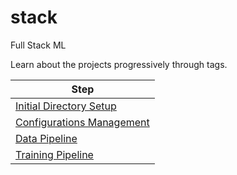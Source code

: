 # stack
Full Stack ML

Learn about the projects progressively through tags.

|Step|
|----|
|[Initial Directory Setup](https://github.com/Hg03/stack/tree/initial_directory)|
|[Configurations Management](https://github.com/Hg03/stack/tree/initial_configuration_management)|
|[Data Pipeline](https://github.com/Hg03/stack/tree/data_pipeline)|
|[Training Pipeline](https://github.com/Hg03/stack/tree/training_pipeline)|
